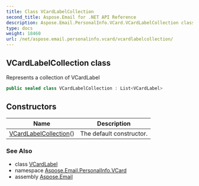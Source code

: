 ```yaml
---
title: Class VCardLabelCollection
second_title: Aspose.Email for .NET API Reference
description: Aspose.Email.PersonalInfo.VCard.VCardLabelCollection class. Represents a collection of VCardLabel
type: docs
weight: 18460
url: /net/aspose.email.personalinfo.vcard/vcardlabelcollection/
---
```

## VCardLabelCollection class

Represents a collection of VCardLabel

```csharp
public sealed class VCardLabelCollection : List<VCardLabel>
```

## Constructors

| Name | Description |
| --- | --- |
| [VCardLabelCollection](vcardlabelcollection/)() | The default constructor. |

### See Also

* class [VCardLabel](../vcardlabel/)
* namespace [Aspose.Email.PersonalInfo.VCard](../../aspose.email.personalinfo.vcard/)
* assembly [Aspose.Email](../../)


